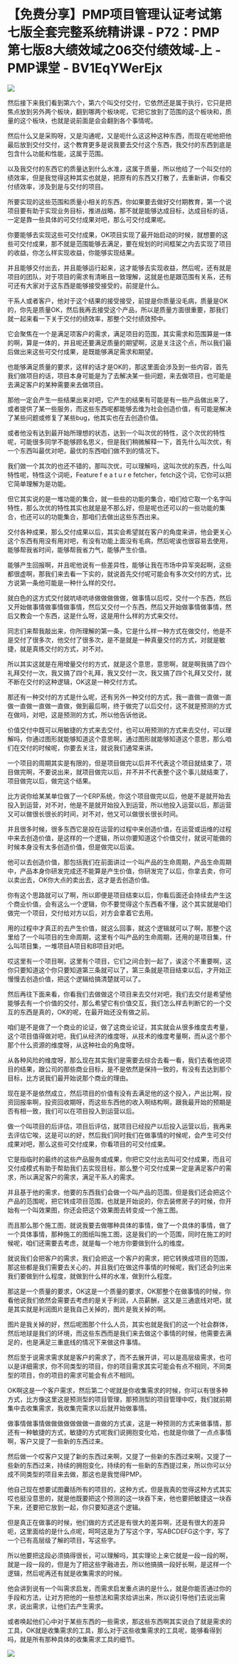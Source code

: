 # 【免费分享】PMP项目管理认证考试第七版全套完整系统精讲课 - P72：PMP第七版8大绩效域之06交付绩效域-上 - PMP课堂 - BV1EqYWerEjx

![](img/2c1f639623592db95e8de0dfd3c5bf9a_0.png)

然后接下来我们看到第六个，第六个叫交付交付，它依然还是属于执行，它只是把焦点放到另外两个板块，翻到哪两个板块呢，它把它放到了范围的这个板块和，质量的这个板块，也就是说前面是会会翻到各个事情呢。

然后什么又是采购呀，又是沟通呢，又是呃什么这这种这种东西，而现在呢他把他最后放到交付交付，这个教育更多是说我要去交付这个东西，我交付的东西到底是包含什么功能和性能，这属于范围。

以及我交付的东西它的质量达到什么水准，这属于质量，所以他给了一个叫交付的绩效率，但是我觉得这种其实也就是，把原有的东西又打散了，去重新讲，你看交付绩效率，涉及到是与交付的项目。

所要实现的这些范围和质量小相关的东西，你如果要去做好交付期教育，第一个说项目要有助于实现业务目标，推进战略，那不就是能够达成目标，达成目标的话，一定是靠一些具体的可交付成果对吧，那么可交付成果呢。

你要能够去实现这些可交付成果，OK项目实现了最开始启动的时候，就想要的这些可交付成果，那不就是范围能够去满足，要在规划的时间框架之内去实现了项目的收益，你怎么样实现收益，你能够实现结果。

并且能够交付出去，并且能够运行起来，这才能够去实现收益，然后呢，还有就是项目的团队，对于项目的需求有清晰且一致理解，这就是也是跟范围有关系，还有可还有大家对于这东西是能够接受接受的，前提是什么。

干系人或者客户，他对于这个结果的接受接受，前提是你质量没毛病，质量是OK的，你先是质量OK，然后我再去接受这个产品，所以是质量方面很重要，那我们就一起来看一下关于交付的绩效率，那整个交付绩效预中。

它会聚焦在一个是满足项客户的需求，满足项目的范围，其实需求和范围算是一体的啊，算是一体的，并且呢还要满足质量的期望啊，这是关注这个点，所以我们最后做出来这些可交付成果，是既能够满足需求和期望。

也能够满足质量的要求，这样的话才是OK的，那这里面会涉及到一些内容，首先我们做项目的话，项目本身可能是为了去解决某一些问题，来去做项目，也可能是去满足客户的某种需要来去做项目。

那他一定会产生一些结果出来对吧，它产生的结果有可能是有一些产品做出来了，或者提供了某一些服务，而这些东西呢都能够去维为社会创造价值，有可能是解决了某些问题或修复了某些bug，他其实也在去创造价值。

或者他没有达到最开始所理想的状态，达到一个叫次优的特性，这个次优的特性呢，可能很多同学不能够顾名思义，但是我们稍微解释一下，首先什么叫次优，有一个东西叫最优对吧，最优的东西咱们做不到的情况下。

我们做一个其次的也还不错的，那叫次优，可以理解吗，这叫次优的东西，什么叫特性呢，特性这个词呃，Feature f e a t u r e fetcher，fetch这个词，它你可以把它简单理解为是功能。

但它其实说的是一堆功能的集合，就一些些的功能的集合，咱们给它取一个名字叫特性，那么次优的特性其实也就是是不那么好，但是呢也还可以的一些功能的集合，也还可以的功能集合，那咱们去做出这些东西出来。

交付各种成果，那么交付成果以后，其实会希望就在客户的角度来讲，他会更关心这个东西有用没有用对吧，有没有功能上面没有毛病，然后呢诶也很容易去使用，能够帮我省时间，能够帮我省力气，能够产生价值。

能够产生回报啊，并且呢他说有一些差异性，能够让我在市场中异军突起啊，这些都很虚啊，那我们来去看一下实的，就说首先交付呢可能会有多次交付的方式，比方说第一条他可能是一种什么样的交付。

就白色的这方式交付就吭哧吭哧做做做做做，做事情以后哎，交付一个东西，然后又开始做事情做事情做事情，然后又交付一个东西，然后又开始做事情做事情，然后又教会一个东西，这是什么呀，这是用什么样的方式来交付。

同志们来帮我敲出来，你所理解的第一条，它是什么样一种方式在做交付，他是不是交付了很多次，他交付了很多次，是不是就是一种真量交付的方式，对就是敏捷，就是真练交付的方式，对不对。

所以其实这就是在用增量交付的方式，就是这个意思，意思啊，就是啊我搞了四个礼拜交付一次，我又搞了四个礼拜，我又交付一次，我又搞了四个礼拜又交付，就不断在交付的这种逻辑，OK这是一种交付方式。

那还有一种交付的方式是什么呢，还有另外一种交付的方式，我一直做一直做一直做一直做一直做一直做，做到最后啊，终于做完了以后交付，这不就是预测的方式在做吗，对吧，这是预测的方式，所以他告诉他说。

价值交付中既可以用敏捷的方式来去交付，也可以用预测的方式来去交付，可以理解吗，你通过图形就能够知道这个意思啊，通过图形就能够知道这个意思，那么咱们在交付的时候呢，你要去关注，就说我们通常来讲。

一个项目的周期其实是有限的，但是项目做完以后并不代表这个项目就结束了，项目做完啊，不要说出来，就项目做完以后，并不并不代表整个这个事儿就结束了，项目做完以后，做完这个结果。

比方说你给某某单位做了一个ERP系统，你这个项目做完以后，他是不是就开始去投入到运营，对不对，他是不是就开始投入到运营，所以他投入运营以后，那运营又可以做很长很长的时间，对不对，他又可以做很长很长时间。

并且很多时候，很多东西它是投在运营的过程中来创造价值，在运营或运维的过程中来去创造价值，是这样的一个逻辑，所以你要知道这个价值交付，就说可能做的时候本身没有太多创造价值，但是做完以后诶。

他可以去创造价值，那包括我们在前面讲过一个叫产品的生命周期，产品生命周期中，产品本身你研发完成还不能算是产生价值，你研发完了以后，你拿去卖，你可以卖出去，OK你大点的卖出去，这才是去创造价值。

你有这个思路就可以了啊，所以即便是项目结束以后，你看后面还会持续去产生这个商业价值，会有这么一个逻辑，你不要觉得这个东西看不懂，这个其实就是咱们做完一个项目，交付给对方以后，对方会拿着它去用。

用的过程中才真正的去产生价值，就这么回事，就这个逻辑就可以了啊，那整个这里给了一个叫项目的生命周期，这里有个叫产品的生命周期，还用的是项目集，什么叫项目集，一堆项目A项目和B项目对吧。

哎这里有一个项目啊，这里有个项目，它们之间合到一起了，诶这个不重要啊，这你只要知道这个你只要知道第三条就可以了，第三条就是项目结束以后，才开始正慢慢去创造价值，把这个逻辑给搞清楚就可以了。

然后再往下面来看，你看我们去做做这个项目来去交付对吧，我们去交付是希望他能够去有一个价值的交付，那么希望它有价值交互，我们怎么样去判断它的一个交互的东西是真的，OK的呢，在最开始还没有做之前。

咱们是不是做了一个商业的论证，做了这商业论证，其实就会从很多维度去考量，这个项目值得做对吧，我们从经济的维度呀，从技术的维度考量啊，而从这个那个那个什么资源的维度呀，从这种社会的角度呀。

从各种风险的维度呀，那么现在其实我们是需要去综合去看一看，我们去看他说项目的结果，跟公司的那些商业目标，是不是依然是保持一致的，有没有去达到那个目标，比方说我们最开始说那个商业的理由。

现在是不是依然成立，然后项目的价值有没有去满足他的这个投入，产出比啊，投资回报率啊，投资回收期呀，而这些东西他的收入啊结构啊，跟我最开始的预期是否有相一致，我们可以在项目投入到运营以后。

做一个叫项目的后评估，项目后评估，就项目已经投产以后投入运营以后，我再来去评估它唉，这是可以的好，然后我们同时我们在做事情的时候呢，会产生可交付成果对吧，那么这些可交付成果，你看项目的可交付成果。

它是指临时的最终的这些产品服务或成果，你把它交付出去叫可交付成果，而且可交付成模式有助于帮助我们去实现目标，那么整个可交付成果一定是满足客户的需求，所以满足客户的需求，满足干系人的需求。

并且基于他的需求，他要的东西我们会做一个叫产品的范围，但是我们还会把这个产品的范围呢，把它转成项目范围，也就是开始说的，你去装修房子的时候，你开始有一个叫效果图，你还会把这个效果图去转变成一个施工图。

而且那么那个施工图，就说我要去做哪种具体的事情，做了一个具体的事情，做了一个具体事情，那种施工的图纸叫施工图，这是我们的一个范围，同时在施工的时候呢，咱们还需要去考虑，就是每一个地方你要做到什么的维度。

就说我们会把客户的需求，我们会把这一个客户的需求，把它转换成项目的范围，那这些都是我们需要去关心的，并且我们在做这件事情的时候呢，我们还会列出来我们要做到什么程度，就做到什么样的水准，做到什么程度。

那这是一个质量的要求，OK这是一个质量的要求，OK那整个在做事情的时候，你看他说我们依然会需要去考虑的是关于利润，人员薪酬，这又是三通底线对吧，就是其实就是利润图片是我自己关掉的，图片是我关掉的啊。

图片是我关掉的好，然后呢图那个什么人员，其实也就是我们的这一个社会群体，然后地球是我们的环境，而这些东西而是我们来去做这个事情的时候，他需要去满足的，也是满足三重底线的情况下来做这件事情。

然后至于说需求需求就是客户的需求了，而不去展开讲，可以是高层级需求，也可以是详细需求，你不同类型的项目，你的项目需求其实可能会有点不相同，不同类型的项目，你的项目的需求可能会有点不相同。

OK啊这是一个客户需求，然后第二个呢就是你收集需求的时候，你可以有很多种方式，比方像这里这是预测型的项目管理，那预测型的项目管理中哎，我们就前期集中去收集需求，我收集完需求以后就开始做事情。

做事情做事情做做做做做做做一直做的方式诶，这是一种预测的方式来做事情，那还有一种敏捷的方式，敏捷的方式呢我们说拥抱变化哈，也就是你做了一点点事情啊，客户又提了一些新的东西过来。

然后做一个哎客户又提了新的东西过来啊，又提了一些新的东西过来啊，又提了一些新的东西过来，持续的拥抱变化，持续的有一些新的东西提过来，所以你可以分成不同类型的项目来去做，那这也是我觉得PMP。

他自己现在想要试图囊括所有的项目的，这种方式，但是我真的觉得这种方式其实哎也挺没意思的，就是他既要把这个预测的这一块吞下来，他也要把敏捷这一块吞下来，还要把它放到一起，你只要知道这个逻辑。

但是真正在做事的时候，他们做的方式还是有很大的差异啊，还是有很大的差异呃，这里面给的是什么点呢，呵呵这是为了写这个字，写ABCDEFG这个字，写了一个已有高层级了解的项目，写这些字。

所以他要把这段必须搞得很长，可以理解吗，其实理论上来它就是一段一段的啊，就是一段一段的，但是为了把这些字融进去，所以他搞搞一段好长啊，是这样一个逻辑，然后呢再还有就是收集需求的时候。

他会讲到说有一个叫需求启发，而需求启发重点讲的是什么，就是你能否通过你的手段和方法，让对方把他的一些想法和需求给讲出来，所以说引导他们去说出需求，说出需求，让他们去产生需求。

或者唤起他们心中对于某些东西的一些需求，那这些东西啊其实说白了就是需求的工具，OK就是收集需求的工具，那么对于这些收集需求的工具呢，能够看得到吗，就是所有那种具体的收集需求工具的细节。



![](img/2c1f639623592db95e8de0dfd3c5bf9a_2.png)
